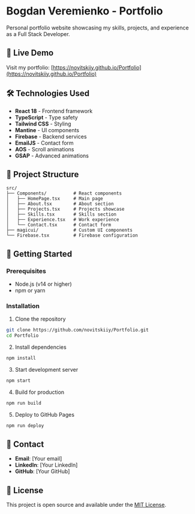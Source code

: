 # Bogdan Veremienko - Portfolio

Personal portfolio website showcasing my skills, projects, and experience as a Full Stack Developer.

## 🚀 Live Demo

Visit my portfolio: [https://novitskiiy.github.io/Portfolio](https://novitskiiy.github.io/Portfolio)

## 🛠️ Technologies Used

- **React 18** - Frontend framework
- **TypeScript** - Type safety
- **Tailwind CSS** - Styling
- **Mantine** - UI components
- **Firebase** - Backend services
- **EmailJS** - Contact form
- **AOS** - Scroll animations
- **GSAP** - Advanced animations

## 📁 Project Structure

```
src/
├── Components/          # React components
│   ├── HomePage.tsx     # Main page
│   ├── About.tsx        # About section
│   ├── Projects.tsx     # Projects showcase
│   ├── Skills.tsx       # Skills section
│   ├── Experience.tsx   # Work experience
│   └── Contact.tsx      # Contact form
├── magicui/             # Custom UI components
└── Firebase.tsx         # Firebase configuration
```

## 🚀 Getting Started

### Prerequisites
- Node.js (v14 or higher)
- npm or yarn

### Installation

1. Clone the repository
```bash
git clone https://github.com/novitskiiy/Portfolio.git
cd Portfolio
```

2. Install dependencies
```bash
npm install
```

3. Start development server
```bash
npm start
```

4. Build for production
```bash
npm run build
```

5. Deploy to GitHub Pages
```bash
npm run deploy
```

## 📧 Contact

- **Email**: [Your email]
- **LinkedIn**: [Your LinkedIn]
- **GitHub**: [Your GitHub]

## 📄 License

This project is open source and available under the [MIT License](LICENSE).

